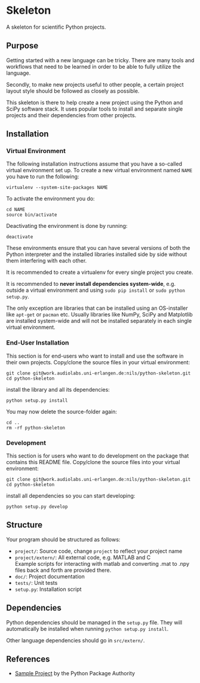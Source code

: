 Skeleton
========

A skeleton for scientific Python projects.



Purpose
-------

Getting started with a new language can be tricky. There are many tools and
workflows that need to be learned in order to be able to fully utilize the
language.

Secondly, to make new projects useful to other people, a certain project layout
style should be followed as closely as possible.

This skeleton is there to help create a new project using the Python and SciPy
software stack. It uses popular tools to install and separate single projects
and their dependencies from other projects.



Installation
------------

### Virtual Environment

The following installation instructions assume that you have a so-called virtual
environment set up. To create a new virtual environment named `NAME` you have to
run the following:

    virtualenv --system-site-packages NAME

To activate the environment you do:

    cd NAME
    source bin/activate

Deactivating the environment is done by running:

    deactivate

These environments ensure that you can have several versions of both the Python
interpreter and the installed libraries installed side by side without them
interfering with each other.

It is recommended to create a virtualenv for every single project you create.

It is recommended to **never install dependencies system-wide**, e.g. outside a
virtual environment and using `sudo pip install` or `sudo python setup.py`.

The only exception are libraries that can be installed using an OS-installer like
`apt-get` or `pacman` etc. Usually libraries like NumPy, SciPy and Matplotlib
are installed system-wide and will not be installed separately in each single
virtual environment.



### End-User Installation

This section is for end-users who want to install and use the software in
their own projects. Copy/clone the source files in your virtual environment:

    git clone git@work.audiolabs.uni-erlangen.de:nils/python-skeleton.git
    cd python-skeleton

install the library and all its dependencies:

    python setup.py install

You may now delete the source-folder again:

    cd ..
    rm -rf python-skeleton




### Development

This section is for users who want to do development on the package that
contains this README file. Copy/clone the source files into your virtual
environment:

    git clone git@work.audiolabs.uni-erlangen.de:nils/python-skeleton.git
    cd python-skeleton

install all dependencies so you can start developing:

    python setup.py develop




Structure
---------

Your program should be structured as follows:

 - `project/`: Source code, change `project` to reflect your project name
  - `project/extern/`: All external code, e.g. MATLAB and C  
    Example scripts for interacting with matlab and converting .mat to .npy  
    files back and forth are provided there.  
 - `doc/`: Project documentation
 - `tests/`: Unit tests
 - `setup.py`: Installation script




Dependencies
------------

Python dependencies should be managed in the `setup.py` file. They will
automatically be installed when running `python setup.py install`.

Other language dependencies should go in `src/extern/`.




References
----------

 - [Sample Project][1] by the Python Package Authority

 [1]: https://github.com/pypa/sampleproject